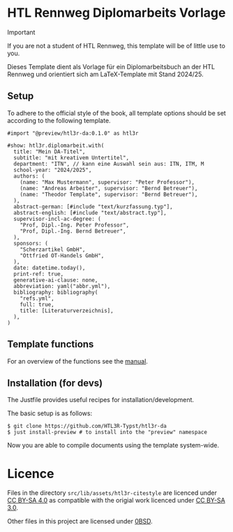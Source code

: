 # HTL Rennweg Diplomarbeits Vorlage

> [!IMPORTANT]
> If you are not a student of HTL Rennweg, this template will be of little use to you.

Dieses Template dient als Vorlage für ein Diplomarbeitsbuch an der HTL Rennweg
und orientiert sich am LaTeX-Template mit Stand 2024/25.

## Setup

To adhere to the official style of the book, all template options should be set according to the following template.

```typ
#import "@preview/htl3r-da:0.1.0" as htl3r

#show: htl3r.diplomarbeit.with(
  title: "Mein DA-Titel",
  subtitle: "mit kreativem Untertitel",
  department: "ITN", // kann eine Auswahl sein aus: ITN, ITM, M
  school-year: "2024/2025",
  authors: (
    (name: "Max Mustermann", supervisor: "Peter Professor"),
    (name: "Andreas Arbeiter", supervisor: "Bernd Betreuer"),
    (name: "Theodor Template", supervisor: "Bernd Betreuer"),
  ),
  abstract-german: [#include "text/kurzfassung.typ"],
  abstract-english: [#include "text/abstract.typ"],
  supervisor-incl-ac-degree: (
    "Prof, Dipl.-Ing. Peter Professor",
    "Prof, Dipl.-Ing. Bernd Betreuer",
  ),
  sponsors: (
    "Scherzartikel GmbH",
    "Ottfried OT-Handels GmbH",
  ),
  date: datetime.today(),
  print-ref: true,
  generative-ai-clause: none,
  abbreviation: yaml("abbr.yml"),
  bibliography: bibliography(
    "refs.yml",
    full: true,
    title: [Literaturverzeichnis],
  ),
)
```

## Template functions
For an overview of the functions see the [manual](docs/manual.pdf).

## Installation (for devs)

The Justfile provides useful recipes for installation/development.

The basic setup is as follows:

```
$ git clone https://github.com/HTL3R-Typst/htl3r-da
$ just install-preview # to install into the "preview" namespace
```

Now you are able to compile documents using the template system-wide.

# Licence

Files in the directory `src/lib/assets/htl3r-citestyle` are licenced under [CC BY-SA 4.0](https://creativecommons.org/licenses/by-sa/4.0/)
as compatible with the origial work licenced under [CC BY-SA 3.0](https://creativecommons.org/licenses/by-sa/3.0/).

Other files in this project are licensed under [0BSD](https://opensource.org/license/0bsd).
